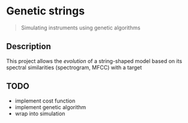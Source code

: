 # Genetic strings
> Simulating instruments using genetic algorithms

## Description
This project allows the _evolution_ of a string-shaped model based on its spectral similarities (spectrogram, MFCC) with a target

## TODO
- implement cost function
- implement genetic algorithm
- wrap into simulation
